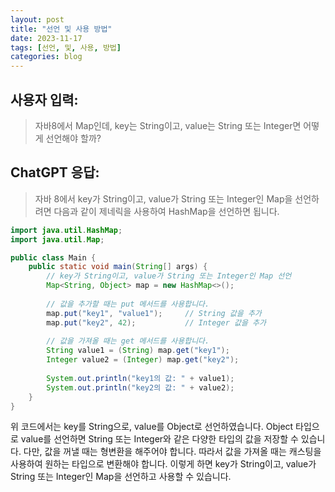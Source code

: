 ```yaml
---
layout: post
title: "선언 및 사용 방법"
date: 2023-11-17
tags: [선언, 및, 사용, 방법]
categories: blog
---
```


## 사용자 입력:
> 자바8에서 Map인데, key는 String이고, value는 String 또는 Integer면 어떻게 선언해야 할까?

## ChatGPT 응답:
> 자바 8에서 key가 String이고, value가 String 또는 Integer인 Map을 선언하려면 다음과 같이 제네릭을 사용하여 HashMap을 선언하면 됩니다.

```java
import java.util.HashMap;
import java.util.Map;

public class Main {
    public static void main(String[] args) {
        // key가 String이고, value가 String 또는 Integer인 Map 선언
        Map<String, Object> map = new HashMap<>();
        
        // 값을 추가할 때는 put 메서드를 사용합니다.
        map.put("key1", "value1");     // String 값을 추가
        map.put("key2", 42);           // Integer 값을 추가
        
        // 값을 가져올 때는 get 메서드를 사용합니다.
        String value1 = (String) map.get("key1");
        Integer value2 = (Integer) map.get("key2");
        
        System.out.println("key1의 값: " + value1);
        System.out.println("key2의 값: " + value2);
    }
}
```

위 코드에서는 key를 String으로, value를 Object로 선언하였습니다. Object 타입으로 value를 선언하면 String 또는 Integer와 같은 다양한 타입의 값을 저장할 수 있습니다. 다만, 값을 꺼낼 때는 형변환을 해주어야 합니다. 따라서 값을 가져올 때는 캐스팅을 사용하여 원하는 타입으로 변환해야 합니다. 이렇게 하면 key가 String이고, value가 String 또는 Integer인 Map을 선언하고 사용할 수 있습니다.

